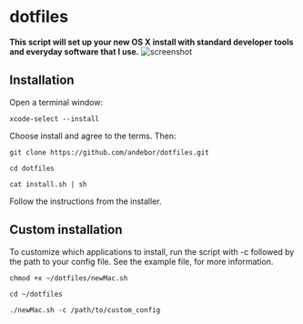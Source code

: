 dotfiles
========
**This script will set up your new OS X install with standard developer tools and everyday software that I use.**
![screenshot](http://i.imgur.com/cPvtSfb.png)

## Installation
Open a terminal window:

```
xcode-select --install
```
Choose install and agree to the terms.
Then:

```
git clone https://github.com/andebor/dotfiles.git
```

```
cd dotfiles
```

```
cat install.sh | sh
```
Follow the instructions from the installer.

## Custom installation

To customize which applications to install, run the script with -c followed by the path to your config file.
See the example file, for more information.

```
chmod +x ~/dotfiles/newMac.sh

cd ~/dotfiles

./newMac.sh -c /path/to/custom_config
```
